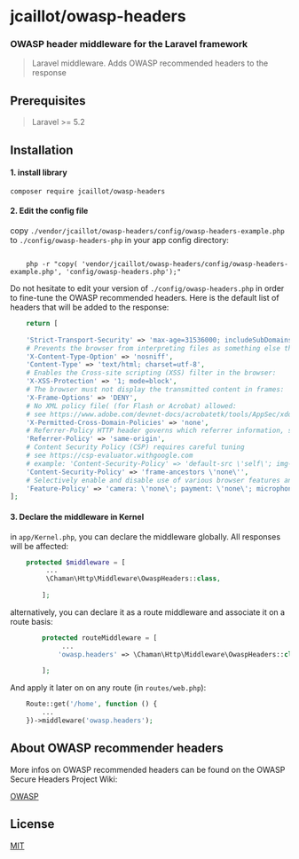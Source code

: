 # jcaillot/owasp-headers

### OWASP header middleware for the Laravel framework

> Laravel middleware. Adds OWASP recommended headers to the response

## Prerequisites

> Laravel >= 5.2

## Installation

#### 1. install library

```shell
composer require jcaillot/owasp-headers
```

#### 2. Edit the config file

copy `./vendor/jcaillot/owasp-headers/config/owasp-headers-example.php` to `./config/owasp-headers-php`
in your app config directory:

```shell

    php -r "copy( 'vendor/jcaillot/owasp-headers/config/owasp-headers-example.php', 'config/owasp-headers.php');"

```

Do not hesitate to edit your version of `./config/owasp-headers.php` in order to fine-tune the OWASP recommended
headers. Here is the default list of headers that will be added to the response:

```php
    return [
    
    'Strict-Transport-Security' => 'max-age=31536000; includeSubDomains; preload',
    # Prevents the browser from interpreting files as something else than declared by the content type:
    'X-Content-Type-Option' => 'nosniff',
    'Content-Type' => 'text/html; charset=utf-8',
    # Enables the Cross-site scripting (XSS) filter in the browser:
    'X-XSS-Protection' => '1; mode=block',
    # The browser must not display the transmitted content in frames:
    'X-Frame-Options' => 'DENY',
    # No XML policy file( (for Flash or Acrobat) allowed:
    # see https://www.adobe.com/devnet-docs/acrobatetk/tools/AppSec/xdomain.html
    'X-Permitted-Cross-Domain-Policies' => 'none',
    # Referrer-Policy HTTP header governs which referrer information, sent in the Referer header, should be included:
    'Referrer-Policy' => 'same-origin',
    # Content Security Policy (CSP) requires careful tuning
    # see https://csp-evaluator.withgoogle.com
    # example: 'Content-Security-Policy' => 'default-src \'self\'; img-src \'self\'; script-src \'self\'; frame-ancestors \'none\'',
    'Content-Security-Policy' => 'frame-ancestors \'none\'',
    # Selectively enable and disable use of various browser features and APIs
    'Feature-Policy' => 'camera: \'none\'; payment: \'none\'; microphone: \'none\'',
];

```

#### 3. Declare the middleware in Kernel

in `app/Kernel.php`, you can declare the middleware globally. All responses will be affected:

```php
    protected $middleware = [
         ...
         \Chaman\Http\Middleware\OwaspHeaders::class,
         
        ];
```

alternatively, you can declare it as a route middleware and associate it on a route basis:

```php
        protected routeMiddleware = [
             ...
            'owasp.headers' => \Chaman\Http\Middleware\OwaspHeaders::class,
        
        ];
```

And apply it later on on any route (in `routes/web.php`):

```php
    Route::get('/home', function () {
        ...
    })->middleware('owasp.headers');
```

## About OWASP recommender headers

More infos on OWASP recommended headers can be found on the OWASP Secure Headers Project Wiki:

[OWASP](https://wiki.owasp.org/index.php/OWASP_Secure_Headers_Project#tab=Headers)

## License

[MIT](https://choosealicense.com/licenses/mit/)

